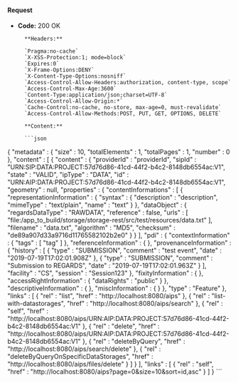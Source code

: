 #### Request

* **Code:** 200 OK

        **Headers:**

        `Pragma:no-cache`
        `X-XSS-Protection:1; mode=block`
        `Expires:0`
        `X-Frame-Options:DENY`
        `X-Content-Type-Options:nosniff`
        `Access-Control-Allow-Headers:authorization, content-type, scope`
        `Access-Control-Max-Age:3600`
        `Content-Type:application/json;charset=UTF-8`
        `Access-Control-Allow-Origin:*`
        `Cache-Control:no-cache, no-store, max-age=0, must-revalidate`
        `Access-Control-Allow-Methods:POST, PUT, GET, OPTIONS, DELETE`

        **Content:**

        ```json
    
{
  "metadata" : {
    "size" : 10,
    "totalElements" : 1,
    "totalPages" : 1,
    "number" : 0
  },
  "content" : [ {
    "content" : {
      "providerId" : "providerId",
      "sipId" : "URN:SIP:DATA:PROJECT:57d76d86-41cd-44f2-b4c2-8148db6554ac:V1",
      "state" : "VALID",
      "ipType" : "DATA",
      "id" : "URN:AIP:DATA:PROJECT:57d76d86-41cd-44f2-b4c2-8148db6554ac:V1",
      "geometry" : null,
      "properties" : {
        "contentInformations" : [ {
          "representationInformation" : {
            "syntax" : {
              "description" : "description",
              "mimeType" : "text/plain",
              "name" : "text"
            }
          },
          "dataObject" : {
            "regardsDataType" : "RAWDATA",
            "reference" : false,
            "urls" : [ "file:/app_to_build/storage/storage-rest/src/test/resources/data.txt" ],
            "filename" : "data.txt",
            "algorithm" : "MD5",
            "checksum" : "de89a907d33a9716d11765582102b2e0"
          }
        } ],
        "pdi" : {
          "contextInformation" : {
            "tags" : [ "tag" ]
          },
          "referenceInformation" : { },
          "provenanceInformation" : {
            "history" : [ {
              "type" : "SUBMISSION",
              "comment" : "test event",
              "date" : "2019-07-19T17:02:01.908Z"
            }, {
              "type" : "SUBMISSION",
              "comment" : "Submission to REGARDS",
              "date" : "2019-07-19T17:02:01.963Z"
            } ],
            "facility" : "CS",
            "session" : "Session123"
          },
          "fixityInformation" : { },
          "accessRightInformation" : {
            "dataRights" : "public"
          }
        },
        "descriptiveInformation" : { },
        "miscInformation" : { }
      },
      "type" : "Feature"
    },
    "links" : [ {
      "rel" : "list",
      "href" : "http://localhost:8080/aips"
    }, {
      "rel" : "list-with-datastorages",
      "href" : "http://localhost:8080/aips/search"
    }, {
      "rel" : "self",
      "href" : "http://localhost:8080/aips/URN:AIP:DATA:PROJECT:57d76d86-41cd-44f2-b4c2-8148db6554ac:V1"
    }, {
      "rel" : "delete",
      "href" : "http://localhost:8080/aips/URN:AIP:DATA:PROJECT:57d76d86-41cd-44f2-b4c2-8148db6554ac:V1"
    }, {
      "rel" : "deleteByQuery",
      "href" : "http://localhost:8080/aips/search/delete"
    }, {
      "rel" : "deleteByQueryOnSpecificDataStorages",
      "href" : "http://localhost:8080/aips/files/delete"
    } ]
  } ],
  "links" : [ {
    "rel" : "self",
    "href" : "http://localhost:8080/aips?page=0&size=10&sort=id,asc"
  } ]
}
        ```
